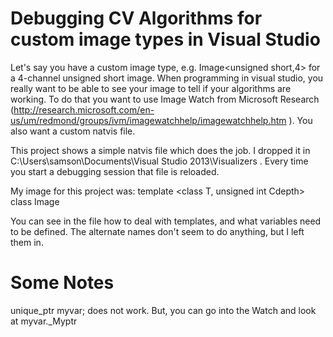 # Debugging CV Algorithms for custom image types in Visual Studio

Let's say you have a custom image type, e.g. Image<unsigned short,4> for a 4-channel unsigned short image.
When programming in visual studio, you really want to be able to see your image to tell if your algorithms are working. To do that you want to use Image Watch from Microsoft Research (http://research.microsoft.com/en-us/um/redmond/groups/ivm/imagewatchhelp/imagewatchhelp.htm ). You also want a custom natvis file.

This project shows a simple natvis file which does the job. I dropped it in C:\Users\samson\Documents\Visual Studio 2013\Visualizers . Every time you start a debugging session that file is reloaded.

My image for this project was: template <class T, unsigned int Cdepth> class Image

You can see in the file how to deal with templates, and what variables need to be defined. The alternate names don't seem to do anything, but I left them in.

# Some Notes
unique_ptr<ImageType> myvar; does not work. But, you can go into the Watch and look at myvar._Myptr
